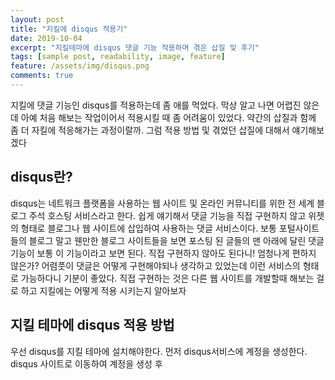 ```yaml
---
layout: post
title: "지킬에 disqus 적용기"
date: 2019-10-04
excerpt: "지킬테마에 disqus 댓글 기능 적용하며 겪은 삽질 및 후기"
tags: [sample post, readability, image, feature]
feature: /assets/img/disqus.png
comments: true
---
```


지킬에 댓글 기능인 disqus를 적용하는데 좀 애를 먹었다. 막상 알고 나면 어렵진 않은데 아예 처음 해보는 작업이어서 적용시킬 때 좀 어려움이 있었다. 약간의 삽질과 함께 좀 더 자킬에 적응해가는 과정이랄까. 그럼 적용 방법 및 겪었던 삽질에 대해서 얘기해보겠다

## disqus란?

disqus는 네트워크 플랫폼을 사용하는 웹 사이트 및 온라인 커뮤니티를 위한 전 세계 블로그 주석 호스팅 서비스라고 한다. 쉽게 얘기해서 댓글 기능을 직접 구현하지 않고 위젯의 형태로 블로그나 웹 사이트에 삽입하여 사용하는 댓글 서비스이다. 보통 포털사이트들의 블로그 말고 웬만한 블로그 사이트들을 보면 포스팅 된 글들의
맨 아래에 달린 댓글 기능이 보통 이 기능이라고 보면 된다. 직접 구현하지 않아도 된다니! 엄청나게 편하지 않은가? 어렴풋이 댓글은 어떻게 구현해야되나 생각하고 있었는데 이런 서비스의 형태로 가능하다니 기분이 좋았다. 직접 구현하는 것은 다른 웹 사이트를 개발할때 해보는 걸로 하고 지킬에는 어떻게 적용 시키는지 알아보자

## 지킬 테마에 disqus 적용 방법

우선 disqus를 지킬 테마에 설치해야한다. 먼저 disqus서비스에 계정을 생성한다. disqus 사이트로 이동하여 계정을 생성 후

